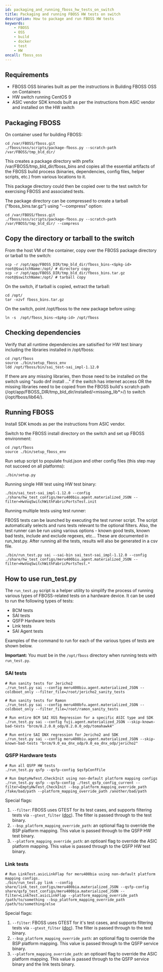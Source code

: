 ```yaml
---
id: packaging_and_running_fboss_hw_tests_on_switch
title: Packaging and running FBOSS HW tests on switch
description: How to package and run FBOSS HW tests
keywords:
    - FBOSS
    - OSS
    - build
    - docker
    - test
    - HW
oncall: fboss_oss
---
```


## Requirements
 - FBOSS OSS binaries built as per the instructions in Building FBOSS OSS on Containers
 - HW switch running CentOS 9
 - ASIC vendor SDK kmods built as per the instructions from ASIC vendor and installed on the HW switch

## Packaging FBOSS

On container used for building FBOSS:

```
cd /var/FBOSS/fboss.git
./fboss/oss/scripts/package-fboss.py --scratch-path /var/FBOSS/tmp_bld_dir/
```

This creates a package directory with prefix /var/FBOSS/tmp_bld_dir/fboss_bins and copies all the essential artifacts of the FBOSS build process (binaries, dependencies, config files, helper scripts, etc.) from various locations to it.

This package directory could then be copied over to the test switch for exercising FBOSS and associated tests.

The package directory can be compressed to create a tarball ("fboss_bins.tar.gz") using "--compress" option:

```
cd /var/FBOSS/fboss.git
./fboss/oss/scripts/package-fboss.py --scratch-path /var/FBOSS/tmp_bld_dir/ --compress
```

## Copy the directory or tarball to the switch

From the host VM of the container, copy over the FBOSS package directory or tarball to the switch:

```
scp -r /opt/app/FBOSS_DIR/tmp_bld_dir/fboss_bins-<$pkg-id> root@$switchName:/opt/ # directory copy
scp -r /opt/app/FBOSS_DIR/tmp_bld_dir/fboss_bins.tar.gz root@$switchName:/opt/ # tarball copy
```

On the switch, if tarball is copied, extract the tarball:

```
cd /opt/
tar -xzvf fboss_bins.tar.gz
```

On the switch, point /opt/fboss to the new package before using:

```
ln -s  /opt/fboss_bins-<$pkg-id> /opt/fboss
```

## Checking dependencies

Verify that all runtime dependencies are satisified for HW test binary including the libraries installed in /opt/fboss:

```
cd /opt/fboss
source ./bin/setup_fboss_env
ldd /opt/fboss/bin/sai_test-sai_impl-1.12.0
```

If there are any missing libraries, then those need to be installed on the switch using "sudo dnf install ..." if the switch has internet access OR the missing libraries need to be copied from the FBOSS build's scratch path (/opt/app/FBOSS_DIR/tmp_bld_dir/installed/<missing_lib*>/) to switch (/opt/fboss/lib64/).

## Running FBOSS

Install SDK kmods as per the instructions from ASIC vendor.

Switch to the FBOSS install directory on the switch and set up FBOSS environment:

```
cd /opt/fboss
source ./bin/setup_fboss_env
```

Run setup script to populate fruid.json and other config files (this step may not succeed on all platforms):

```
./bin/setup.py
```

Running single HW test using HW test binary:

```
./bin/sai_test-sai_impl-1.12.0 --config ./share/hw_test_configs/meru400biu.agent.materialized_JSON --filter=HwVoqSwitchWithFabricPortsTest.init
```

Running multiple tests using test runner:

FBOSS tests can be launched by executing the test runner script. The script automatically selects and runs tests relevant to the optional filters. Also, the test runner can be run using various options - known good tests, known bad tests, include and exclude regexes, etc... These are documented in run_test.py. After running all the tests, results will also be generated in a csv file.

```
./bin/run_test.py sai --sai-bin sai_test-sai_impl-1.12.0 --config ./share/hw_test_configs/meru400biu.agent.materialized_JSON --filter=HwVoqSwitchWithFabricPortsTest.*
```

## How to use run_test.py

The `run_test.py` script is a helper utility to simplify the process of running various types of FBOSS-related tests on a hardware device. It can be used to run the following types of tests:

- BCM tests
- SAI tests
- QSFP Hardware tests
- Link tests
- SAI Agent tests

Examples of the command to run for each of the various types of tests are shown below.

**Important:** You must be in the `/opt/fboss` directory when running tests with `run_test.py`.

### SAI tests

```
# Run sanity tests for Jericho2
./run_test.py sai --config meru400biu.agent.materialized_JSON --coldboot_only --filter_file=/root/jericho2_sanity_tests

# Run sanity tests for Ramon
./run_test.py sai --config meru400bfu.agent.materialized_JSON --coldboot_only --filter_file=/root/ramon_sanity_tests

# Run entire BCM SAI XGS Regression for a specific ASIC type and SDK
./run_test.py sai --config fuji.agent.materialized_JSON --skip-known-bad-tests "brcm/8.2.0.0_odp/8.2.0.0_odp/tomahawk4"

# Run entire SAI DNX regression for Jericho2 and SDK
./run_test.py sai --config meru400biu.agent.materialized_JSON --skip-known-bad-tests "brcm/9.0_ea_dnx_odp/9.0_ea_dnx_odp/jericho2"
```

### QSFP Hardware tests

```
# Run all QSFP HW tests
./run_test.py qsfp --qsfp-config $qsfpConfFile

# Run EmptyHwTest.CheckInit using non-default platform mapping configs
./run_test.py qsfp --qsfp-config ./test_qsfp_config_current --filter=EmptyHwTest.CheckInit --bsp_platform_mapping_override_path /fake/bad/path --platform_mapping_override_path /another/bad/path
```

Special flags:

1. `--filter`: FBOSS uses GTEST for its test cases, and supports filtering tests via `--gtest_filter` ([doc](https://google.github.io/googletest/advanced.html#running-a-subset-of-the-tests)). The filter is passed through to the test binary.
1. `--bsp_platform_mapping_override_path`: an optional flag to override the BSP platform mapping. This value is passed through to the QSFP HW test binary.
1. `--platform_mapping_override_path`: an optioanl flag to override the ASIC platform mapping. This value is passed through to the QSFP HW test binary.

### Link tests

```
# Run LinkTest.asicLinkFlap for meru400bia using non-default platform mapping configs.
./bin/run_test.py link --config share/link_test_configs/meru400bia.materialized_JSON --qsfp-config share/qsfp_test_configs/meru400bia.materialized_JSON --filter=LinkTest.asicLinkFlap --platform_mapping_override_path /path/to/something --bsp_platform_mapping_override_path /path/to/something/else
```

Special flags:

1. `--filter`: FBOSS uses GTEST for it's test cases, and supports filtering tests via `--gtest_filter` ([doc](https://google.github.io/googletest/advanced.html#running-a-subset-of-the-tests)). The filter is passed through to the test binary.
1. `--bsp_platform_mapping_override_path`: an optional flag to override the BSP platform mapping. This value is passed through to the QSFP service binary.
1. `--platform_mapping_override_path`: an optioanl flag to override the ASIC platform mapping. This value is passed through to the QSFP service binary and the link tests binary.
